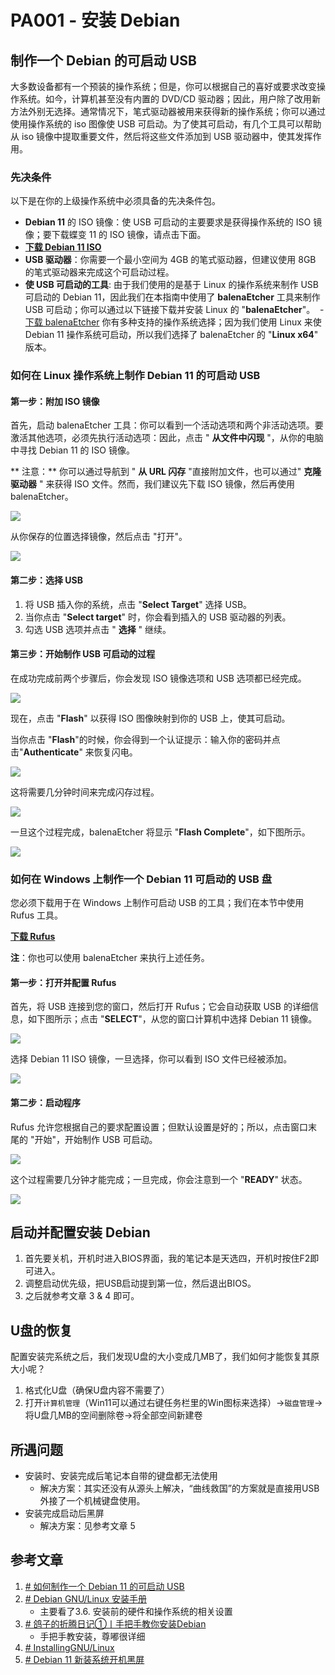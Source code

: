 # PA001 - 安装 Debian

## 制作一个 Debian 的可启动 USB

大多数设备都有一个预装的操作系统；但是，你可以根据自己的喜好或要求改变操作系统。如今，计算机甚至没有内置的 DVD/CD 驱动器；因此，用户除了改用新方法外别无选择。通常情况下，笔式驱动器被用来获得新的操作系统；你可以通过使用操作系统的 iso 图像使 USB 可启动。为了使其可启动，有几个工具可以帮助从 iso 镜像中提取重要文件，然后将这些文件添加到 USB 驱动器中，使其发挥作用。
### 先决条件

以下是在你的上级操作系统中必须具备的先决条件包。

- **Debian 11** 的 ISO 镜像：使 USB 可启动的主要要求是获得操作系统的 ISO 镜像；要下载蝶变 11 的 ISO 镜像，请点击下面。
- [**下载 Debian 11 ISO**](https://link.juejin.cn/?target=https%3A%2F%2Fwww.debian.org%2Fdevel%2Fdebian-installer%2F "https://www.debian.org/devel/debian-installer/")
- **USB 驱动器**：你需要一个最小空间为 4GB 的笔式驱动器，但建议使用 8GB 的笔式驱动器来完成这个可启动过程。
- **使 USB 可启动的工具**: 由于我们使用的是基于 Linux 的操作系统来制作 USB 可启动的 Debian 11，因此我们在本指南中使用了 **balenaEtcher** 工具来制作 USB 可启动；你可以通过以下链接下载并安装 Linux 的 "**balenaEtcher**"。
 - [下载 balenaEtcher](https://link.juejin.cn/?target=https%3A%2F%2Fwww.balena.io%2Fetcher%2F "https://www.balena.io/etcher/") 你有多种支持的操作系统选择；因为我们使用 Linux 来使 Debian 11 操作系统可启动，所以我们选择了 balenaEtcher 的 "**Linux x64**" 版本。

### 如何在 Linux 操作系统上制作 Debian 11 的可启动 USB
#### 第一步：附加 ISO 镜像

首先，启动 balenaEtcher 工具：你可以看到一个活动选项和两个非活动选项。要激活其他选项，必须先执行活动选项：因此，点击 " **从文件中闪现** "，从你的电脑中寻找 Debian 11 的 ISO 镜像。

** 注意：** 你可以通过导航到 " **从 URL 闪存** "直接附加文件，也可以通过" **克隆驱动器** " 来获得 ISO 文件。然而，我们建议先下载 ISO 镜像，然后再使用 balenaEtcher。

![](https://1ees0n.oss-cn-qingdao.aliyuncs.com/Computer-organization/202402160041201.jpg)

从你保存的位置选择镜像，然后点击 "打开"。

![](https://1ees0n.oss-cn-qingdao.aliyuncs.com/Computer-organization/202402160042043.jpg)

#### 第二步：选择 USB

1. 将 USB 插入你的系统，点击 "**Select Target**" 选择 USB。
2. 当你点击 "**Select target**" 时，你会看到插入的 USB 驱动器的列表。
3. 勾选 USB 选项并点击 " **选择** " 继续。
#### 第三步：开始制作 USB 可启动的过程

在成功完成前两个步骤后，你会发现 ISO 镜像选项和 USB 选项都已经完成。

![](https://1ees0n.oss-cn-qingdao.aliyuncs.com/Computer-organization/202402160044409.webp)

现在，点击 "**Flash**" 以获得 ISO 图像映射到你的 USB 上，使其可启动。

当你点击 "**Flash**"的时候，你会得到一个认证提示：输入你的密码并点击"**Authenticate**" 来恢复闪电。

![](https://1ees0n.oss-cn-qingdao.aliyuncs.com/Computer-organization/202402160045396.webp)

这将需要几分钟时间来完成闪存过程。

![](https://1ees0n.oss-cn-qingdao.aliyuncs.com/Computer-organization/202402160045555.webp)

一旦这个过程完成，balenaEtcher 将显示 "**Flash Complete**"，如下图所示。

![](https://1ees0n.oss-cn-qingdao.aliyuncs.com/Computer-organization/202402160046321.webp)

### 如何在 Windows 上制作一个 Debian 11 可启动的 USB 盘

您必须下载用于在 Windows 上制作可启动 USB 的工具；我们在本节中使用 Rufus 工具。

**[下载 Rufus](https://link.juejin.cn/?target=https%3A%2F%2Frufus.ie%2Fen%2F "https://rufus.ie/en/")**

**注**：你也可以使用 balenaEtcher 来执行上述任务。

#### 第一步：打开并配置 Rufus

首先，将 USB 连接到您的窗口，然后打开 Rufus；它会自动获取 USB 的详细信息，如下图所示；点击 "**SELECT**"，从您的窗口计算机中选择 Debian 11 镜像。

![](https://1ees0n.oss-cn-qingdao.aliyuncs.com/Computer-organization/202402160047445.webp)

选择 Debian 11 ISO 镜像，一旦选择，你可以看到 ISO 文件已经被添加。

![](https://1ees0n.oss-cn-qingdao.aliyuncs.com/Computer-organization/202402160047871.webp)

#### 第二步：启动程序

Rufus 允许您根据自己的要求配置设置；但默认设置是好的；所以，点击窗口末尾的 "开始"，开始制作 USB 可启动。

![](https://1ees0n.oss-cn-qingdao.aliyuncs.com/Computer-organization/202402160047533.webp)

这个过程需要几分钟才能完成；一旦完成，你会注意到一个 "**READY**" 状态。

![](https://1ees0n.oss-cn-qingdao.aliyuncs.com/Computer-organization/202402160047377.webp)

## 启动并配置安装 Debian

1. 首先要关机，开机时进入BIOS界面，我的笔记本是天选四，开机时按住F2即可进入。
2. 调整启动优先级，把USB启动提到第一位，然后退出BIOS。
3. 之后就参考文章 3 & 4 即可。

## U盘的恢复

配置安装完系统之后，我们发现U盘的大小变成几MB了，我们如何才能恢复其原大小呢？
1. 格式化U盘（确保U盘内容不需要了）
2. 打开`计算机管理`（Win11可以通过右键任务栏里的Win图标来选择）->`磁盘管理`->将U盘几MB的空间删除卷->将全部空间新建卷

## 所遇问题

- 安装时、安装完成后笔记本自带的键盘都无法使用
	- 解决方案：其实还没有从源头上解决，“曲线救国”的方案就是直接用USB外接了一个机械键盘使用。
- 安装完成启动后黑屏
	- 解决方案：见参考文章 5
## 参考文章

1. [# 如何制作一个 Debian 11 的可启动 USB](https://juejin.cn/post/7124175803922792455)
2. [# Debian GNU/Linux 安装手册](https://www.debian.org/releases/stable/i386/index.zh-cn.html)
	- 主要看了3.6. 安装前的硬件和操作系统的相关设置
3. [# 鸽子的折腾日记①丨手把手教你安装Debian](https://www.jianshu.com/p/898ef5ad5bbe)
	- 手把手教安装，尊嘟很详细
4. [# InstallingGNU/Linux](https://nju-projectn.github.io/ics-pa-gitbook/ics2020/0.1.html)
5. [# Debian 11 新装系统开机黑屏](https://xja.github.io/black-screen-on-debian-11-new-installation/)
